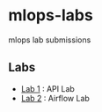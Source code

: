 # mlops-labs
mlops lab submissions

## Labs
- [Lab 1](lab-1/) : API Lab
- [Lab 2](lab-2/) : Airflow Lab